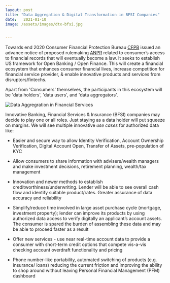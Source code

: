```yaml
---
layout: post
title: "Data Aggregation & Digital Transformation in BFSI Companies"
date:   2021-01-10 
image: /assets/images/dtx-bfsi.jpg


---
```


Towards end 2020 Consumer Financial Protection Bureau [CFPB](http://www.consumerfinance.gov) issued an advance notice of proposed rulemaking [ANPR](https://www.consumerfinance.gov/about-us/newsroom/cfpb-anpr-consumer-authorized-access-financial-data/) related to consumer’s access to financial records that will eventually become a law. It seeks to establish US framework for Open Banking / Open Finance. This will create a financial ecosystem that enhances consumer financial lives, increase competition for financial service provider, & enable innovative products and services from disruptors/fintechs.

Apart from 'Consumers' themselves, the participants in this ecosystem will be 'data holders', 'data users', and 'data aggregators'.

![Data Aggregration in Financial Services](/images/d-agg.jpg)


Innovative Banking, Financial Services & Insurance (BFSI) companies may decide to play one or all roles. Just staying as a data holder will put squeeze on margins. We will see multiple innovative *use cases* for authorized data like:

* Easier and secure way to allow Identity Verification, Account Ownership Verification, Digital Account Open, Transfer of Assets, pre-population of KYC

* Allow consumers to share information with advisers/wealth managers and make investment decisions, retirement planning, wealth/tax management

* Innovation and newer methods to establish creditworthiness/underwriting. Lender will be able to see overall cash flow and identify suitable product/rates. Greater assurance of data accuracy and reliability

* Simplify/reduce time involved in large asset purchase cycle (mortgage, investment property); lender can improve its products by using authorized data access to verify digitally an applicant’s account assets. The consumer is spared the burden of assembling these data and may be able to proceed faster as a result

* Offer new services - use near real-time account data to provide a consumer with short-term credit options that compete vis-a-vis checking account overdraft functionality and pricing

* Phone number-like portability, automated switching of products (e.g. insurance/ loans) reducing the current friction and improving the ability to shop around without leaving Personal Financial Management (PFM) dashboard